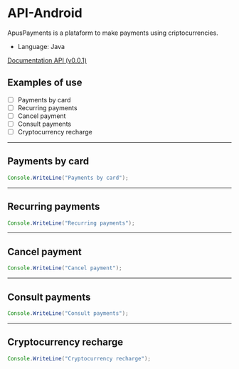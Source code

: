 # API-Android

ApusPayments is a plataform to make payments using criptocurrencies. 

* Language: Java

[Documentation API (v0.0.1)](https://docs.apuspayments.com/)

## Examples of use 

* [ ] Payments by card
* [ ] Recurring payments
* [ ] Cancel payment
* [ ] Consult payments
* [ ] Cryptocurrency recharge

<hr>

## Payments by card

```java
Console.WriteLine("Payments by card");
```
<hr>

## Recurring payments

```java
Console.WriteLine("Recurring payments");
```
<hr>

## Cancel payment

```java
Console.WriteLine("Cancel payment");
```
<hr>

## Consult payments

```java
Console.WriteLine("Consult payments");
```
<hr>

## Cryptocurrency recharge

```java
Console.WriteLine("Cryptocurrency recharge");
```
